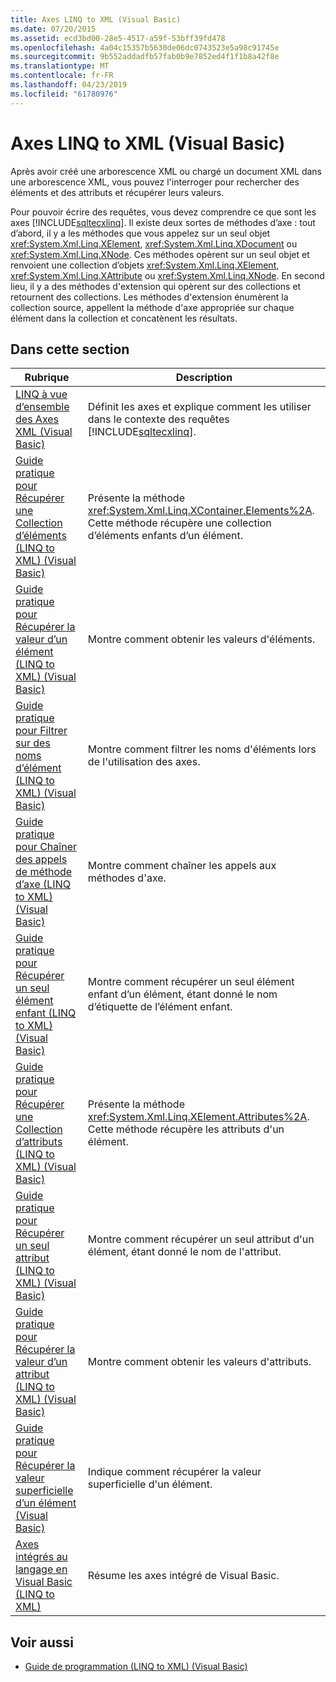 ```yaml
---
title: Axes LINQ to XML (Visual Basic)
ms.date: 07/20/2015
ms.assetid: ecd3bd00-28e5-4517-a59f-53bff39fd478
ms.openlocfilehash: 4a04c15357b5630de06dc0743523e5a98c91745e
ms.sourcegitcommit: 9b552addadfb57fab0b9e7852ed4f1f1b8a42f8e
ms.translationtype: MT
ms.contentlocale: fr-FR
ms.lasthandoff: 04/23/2019
ms.locfileid: "61780976"
---
```

# <a name="linq-to-xml-axes-visual-basic"></a>Axes LINQ to XML (Visual Basic)
Après avoir créé une arborescence XML ou chargé un document XML dans une arborescence XML, vous pouvez l'interroger pour rechercher des éléments et des attributs et récupérer leurs valeurs.  
  
 Pour pouvoir écrire des requêtes, vous devez comprendre ce que sont les axes [!INCLUDE[sqltecxlinq](~/includes/sqltecxlinq-md.md)]. Il existe deux sortes de méthodes d’axe : tout d’abord, il y a les méthodes que vous appelez sur un seul objet <xref:System.Xml.Linq.XElement>, <xref:System.Xml.Linq.XDocument> ou <xref:System.Xml.Linq.XNode>. Ces méthodes opèrent sur un seul objet et renvoient une collection d’objets <xref:System.Xml.Linq.XElement>, <xref:System.Xml.Linq.XAttribute> ou <xref:System.Xml.Linq.XNode>. En second lieu, il y a des méthodes d'extension qui opèrent sur des collections et retournent des collections. Les méthodes d'extension énumèrent la collection source, appellent la méthode d'axe appropriée sur chaque élément dans la collection et concatènent les résultats.  
  
## <a name="in-this-section"></a>Dans cette section  
  
|Rubrique|Description|  
|-----------|-----------------|  
|[LINQ à vue d’ensemble des Axes XML (Visual Basic)](../../../../visual-basic/programming-guide/concepts/linq/linq-to-xml-axes-overview.md)|Définit les axes et explique comment les utiliser dans le contexte des requêtes [!INCLUDE[sqltecxlinq](~/includes/sqltecxlinq-md.md)].|  
|[Guide pratique pour Récupérer une Collection d’éléments (LINQ to XML) (Visual Basic)](../../../../visual-basic/programming-guide/concepts/linq/how-to-retrieve-a-collection-of-elements-linq-to-xml.md)|Présente la méthode <xref:System.Xml.Linq.XContainer.Elements%2A>. Cette méthode récupère une collection d’éléments enfants d’un élément.|  
|[Guide pratique pour Récupérer la valeur d’un élément (LINQ to XML) (Visual Basic)](../../../../visual-basic/programming-guide/concepts/linq/how-to-retrieve-the-value-of-an-element-linq-to-xml.md)|Montre comment obtenir les valeurs d'éléments.|  
|[Guide pratique pour Filtrer sur des noms d’élément (LINQ to XML) (Visual Basic)](../../../../visual-basic/programming-guide/concepts/linq/how-to-filter-on-element-names-linq-to-xml.md)|Montre comment filtrer les noms d'éléments lors de l'utilisation des axes.|  
|[Guide pratique pour Chaîner des appels de méthode d’axe (LINQ to XML) (Visual Basic)](../../../../visual-basic/programming-guide/concepts/linq/how-to-chain-axis-method-calls-linq-to-xml.md)|Montre comment chaîner les appels aux méthodes d'axe.|  
|[Guide pratique pour Récupérer un seul élément enfant (LINQ to XML) (Visual Basic)](../../../../visual-basic/programming-guide/concepts/linq/how-to-retrieve-a-single-child-element-linq-to-xml.md)|Montre comment récupérer un seul élément enfant d’un élément, étant donné le nom d’étiquette de l’élément enfant.|  
|[Guide pratique pour Récupérer une Collection d’attributs (LINQ to XML) (Visual Basic)](../../../../visual-basic/programming-guide/concepts/linq/how-to-retrieve-a-collection-of-attributes-linq-to-xml.md)|Présente la méthode <xref:System.Xml.Linq.XElement.Attributes%2A>. Cette méthode récupère les attributs d'un élément.|  
|[Guide pratique pour Récupérer un seul attribut (LINQ to XML) (Visual Basic)](../../../../visual-basic/programming-guide/concepts/linq/how-to-retrieve-a-single-attribute-linq-to-xml.md)|Montre comment récupérer un seul attribut d'un élément, étant donné le nom de l'attribut.|  
|[Guide pratique pour Récupérer la valeur d’un attribut (LINQ to XML) (Visual Basic)](../../../../visual-basic/programming-guide/concepts/linq/how-to-retrieve-the-value-of-an-attribute-linq-to-xml.md)|Montre comment obtenir les valeurs d'attributs.|  
|[Guide pratique pour Récupérer la valeur superficielle d’un élément (Visual Basic)](../../../../visual-basic/programming-guide/concepts/linq/how-to-retrieve-the-shallow-value-of-an-element.md)|Indique comment récupérer la valeur superficielle d'un élément.|  
|[Axes intégrés au langage en Visual Basic (LINQ to XML)](../../../../visual-basic/programming-guide/concepts/linq/language-integrated-axes.md)|Résume les axes intégré de Visual Basic.|  
  
## <a name="see-also"></a>Voir aussi

- [Guide de programmation (LINQ to XML) (Visual Basic)](../../../../visual-basic/programming-guide/concepts/linq/programming-guide-linq-to-xml.md)

